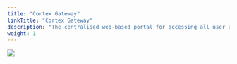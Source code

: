 ```yaml
---
title: "Cortex Gateway"
linkTitle: "Cortex Gateway"
description: "The centralised web-based portal for accessing all user applications and tooling in the Cortex Innovation platform."
weight: 1
---
```


<img src="/images/work-in-progress.jpg">
